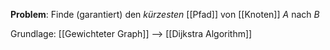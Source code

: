 
**Problem**: Finde (garantiert) den _kürzesten_ [[Pfad]] von [[Knoten]] $A$ nach $B$

Grundlage: [[Gewichteter Graph]] 
--> [[Dijkstra Algorithm]]
